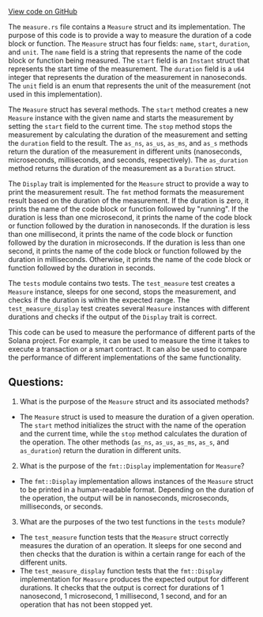 [View code on GitHub](https://github.com/solana-labs/solana/blob/master/measure/src/measure.rs)

The `measure.rs` file contains a `Measure` struct and its implementation. The purpose of this code is to provide a way to measure the duration of a code block or function. The `Measure` struct has four fields: `name`, `start`, `duration`, and `unit`. The `name` field is a string that represents the name of the code block or function being measured. The `start` field is an `Instant` struct that represents the start time of the measurement. The `duration` field is a `u64` integer that represents the duration of the measurement in nanoseconds. The `unit` field is an enum that represents the unit of the measurement (not used in this implementation).

The `Measure` struct has several methods. The `start` method creates a new `Measure` instance with the given name and starts the measurement by setting the `start` field to the current time. The `stop` method stops the measurement by calculating the duration of the measurement and setting the `duration` field to the result. The `as_ns`, `as_us`, `as_ms`, and `as_s` methods return the duration of the measurement in different units (nanoseconds, microseconds, milliseconds, and seconds, respectively). The `as_duration` method returns the duration of the measurement as a `Duration` struct.

The `Display` trait is implemented for the `Measure` struct to provide a way to print the measurement result. The `fmt` method formats the measurement result based on the duration of the measurement. If the duration is zero, it prints the name of the code block or function followed by "running". If the duration is less than one microsecond, it prints the name of the code block or function followed by the duration in nanoseconds. If the duration is less than one millisecond, it prints the name of the code block or function followed by the duration in microseconds. If the duration is less than one second, it prints the name of the code block or function followed by the duration in milliseconds. Otherwise, it prints the name of the code block or function followed by the duration in seconds.

The `tests` module contains two tests. The `test_measure` test creates a `Measure` instance, sleeps for one second, stops the measurement, and checks if the duration is within the expected range. The `test_measure_display` test creates several `Measure` instances with different durations and checks if the output of the `Display` trait is correct.

This code can be used to measure the performance of different parts of the Solana project. For example, it can be used to measure the time it takes to execute a transaction or a smart contract. It can also be used to compare the performance of different implementations of the same functionality.
## Questions: 
 1. What is the purpose of the `Measure` struct and its associated methods?
- The `Measure` struct is used to measure the duration of a given operation. The `start` method initializes the struct with the name of the operation and the current time, while the `stop` method calculates the duration of the operation. The other methods (`as_ns`, `as_us`, `as_ms`, `as_s`, and `as_duration`) return the duration in different units.

2. What is the purpose of the `fmt::Display` implementation for `Measure`?
- The `fmt::Display` implementation allows instances of the `Measure` struct to be printed in a human-readable format. Depending on the duration of the operation, the output will be in nanoseconds, microseconds, milliseconds, or seconds.

3. What are the purposes of the two test functions in the `tests` module?
- The `test_measure` function tests that the `Measure` struct correctly measures the duration of an operation. It sleeps for one second and then checks that the duration is within a certain range for each of the different units.
- The `test_measure_display` function tests that the `fmt::Display` implementation for `Measure` produces the expected output for different durations. It checks that the output is correct for durations of 1 nanosecond, 1 microsecond, 1 millisecond, 1 second, and for an operation that has not been stopped yet.